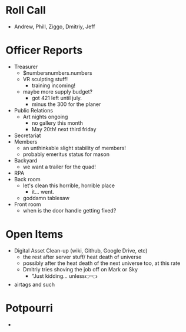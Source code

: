 Roll Call
=========
- Andrew, Phill, Ziggo, Dmitriy, Jeff
  
Officer Reports
===============
- Treasurer
  - $numbersnumbers.numbers
  - VR sculpting stuff!
    - training incoming!
  - maybe more supply budget?
    - got 421 left until july.
    - minus the 300 for the planer
- Public Relations
  - Art nights ongoing
    - no gallery this month
    - May 20th! next third friday
- Secretariat
- Members
  - an unthinkable slight stability of members!
  - probably emeritus status for mason
- Backyard
  - we want a trailer for the quad!
- RPA
- Back room
  - let's clean this horrible, horrible place
    - it... went.
  - goddamn tablesaw
- Front room
  - when is the door handle getting fixed?


Open Items
==========
- Digital Asset Clean-up (wiki, Github, Google Drive, etc)
  - the rest after server stuff/ heat death of universe
  - possibly after the heat death of the next universe too, at this rate
  - Dmitriy tries shoving the job off on Mark or Sky
    - "Just kidding... unless👉👈
- airtags and such

  
Potpourri
=========
- 
